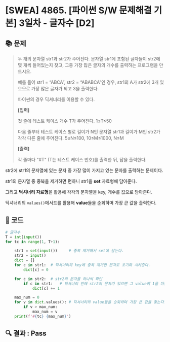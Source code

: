 # [SWEA] 4865. [파이썬 S/W 문제해결 기본] 3일차 - 글자수 [D2]

## 📚 문제

> 두 개의 문자열 str1과 str2가 주어진다. 문자열 str1에 포함된 글자들이 str2에 몇 개씩 들어있는지 찾고, 그중 가장 많은 글자의 개수를 출력하는 프로그램을 만드시오.
>
> 예를 들어 str1 = “ABCA”, str2 = “ABABCA”인 경우, str1의 A가 str2에 3개 있으므로 가장 많은 글자가 되고 3을 출력한다.
>
> 파이썬의 경우 딕셔너리를 이용할 수 있다.
>
> 
> **[입력]**
>
> 첫 줄에 테스트 케이스 개수 T가 주어진다. 1≤T≤50
>
> 다음 줄부터 테스트 케이스 별로 길이가 N인 문자열 str1과 길이가 M인 str2가 각각 다른 줄에 주어진다. 5≤N≤100, 10≤M≤1000, N≤M
>
> **[출력]**
>
> 각 줄마다 "#T" (T는 테스트 케이스 번호)를 출력한 뒤, 답을 출력한다.

str2에 str1의 문자열에 있는 문자 중 가장 많이 가지고 있는 문자를 출력하는 문제이다.

str1의 문자열 중 중복을 제거하면 편하니 str1을 **set** 자료형에 담아준다.

그리고 **딕셔너리 자료형**을 활용해 각각의 문자열을 key, 개수를 값으로 담아준다.

딕셔너리의 `values()`메서드를 활용해  **value**들을 순회하며 가장 큰 값을 출력한다.

## 📒 코드

```python
# 글자수
T = int(input())
for tc in range(1, T+1):

    str1 = set(input())     # 중복 제거해서 set에 담는다.
    str2 = input()
    dict = {}
    for c in str1:  # 딕셔너리의 key에 중복 제거한 문자로 초기화 시켜준다.
        dict[c] = 0

    for c in str2:  # str2의 문자를 하나씩 확인
        if c in str1:   # 딕셔너리 안에 str2의 문자가 있으면 그 value에 1을 더한다.
            dict[c] += 1

    max_num = 0
    for v in dict.values(): # 딕셔너리의 value들을 순회하며 가장 큰 값을 찾는다.
        if v > max_num:
            max_num = v
    print(f'#{tc} {max_num}')
```

## 🔍 결과 : Pass